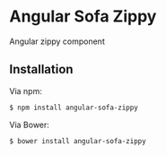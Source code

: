 # Angular Sofa Zippy

Angular zippy component

## Installation

Via npm:

```sh
$ npm install angular-sofa-zippy
```

Via Bower:

```sh
$ bower install angular-sofa-zippy
```

